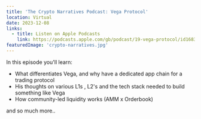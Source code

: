 ```yaml
---
title: 'The Crypto Narratives Podcast: Vega Protocol'
location: Virtual
date: 2023-12-08
links:
  - title: Listen on Apple Podcasts
    link: https://podcasts.apple.com/gb/podcast/19-vega-protocol/id1683406759?i=1000637924539
featuredImage: 'crypto-narratives.jpg'
---
```


In this episode you'll learn:

- What differentiates Vega, and why have a dedicated app chain for a trading protocol
- His thoughts on various L1s , L2's and the tech stack needed to build something like Vega
- How community-led liquidity works (AMM x Orderbook)

and so much more..
